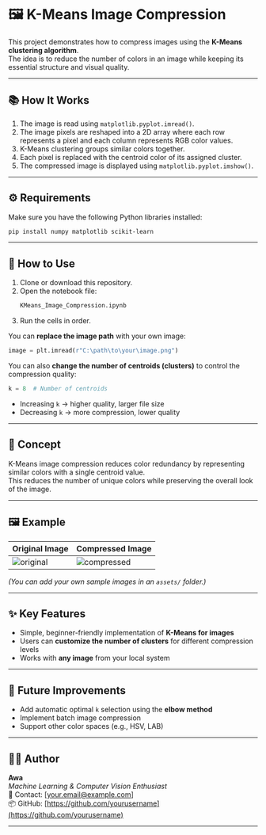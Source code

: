 # 🖼️ K-Means Image Compression

This project demonstrates how to compress images using the **K-Means clustering algorithm**.  
The idea is to reduce the number of colors in an image while keeping its essential structure and visual quality.

---

## 📚 How It Works

1. The image is read using `matplotlib.pyplot.imread()`.
2. The image pixels are reshaped into a 2D array where each row represents a pixel and each column represents RGB color values.
3. K-Means clustering groups similar colors together.
4. Each pixel is replaced with the centroid color of its assigned cluster.
5. The compressed image is displayed using `matplotlib.pyplot.imshow()`.

---

## ⚙️ Requirements

Make sure you have the following Python libraries installed:

```bash
pip install numpy matplotlib scikit-learn
```

---

## 🚀 How to Use

1. Clone or download this repository.
2. Open the notebook file:
   ```bash
   KMeans_Image_Compression.ipynb
   ```
3. Run the cells in order.

You can **replace the image path** with your own image:
```python
image = plt.imread(r"C:\path\to\your\image.png")
```

You can also **change the number of centroids (clusters)** to control the compression quality:
```python
k = 8  # Number of centroids
```

- Increasing `k` → higher quality, larger file size  
- Decreasing `k` → more compression, lower quality

---

## 🧠 Concept

K-Means image compression reduces color redundancy by representing similar colors with a single centroid value.  
This reduces the number of unique colors while preserving the overall look of the image.

---

## 🖼️ Example

| Original Image | Compressed Image |
|----------------|------------------|
| ![original](assets/original.png) | ![compressed](assets/compressed.png) |

*(You can add your own sample images in an `assets/` folder.)*

---

## ✨ Key Features

- Simple, beginner-friendly implementation of **K-Means for images**
- Users can **customize the number of clusters** for different compression levels
- Works with **any image** from your local system

---

## 🧩 Future Improvements

- Add automatic optimal `k` selection using the **elbow method**
- Implement batch image compression
- Support other color spaces (e.g., HSV, LAB)

---

## 👨‍💻 Author

**Awa**  
*Machine Learning & Computer Vision Enthusiast*  
📧 Contact: [your.email@example.com]  
📦 GitHub: [https://github.com/yourusername](https://github.com/yourusername)

---
